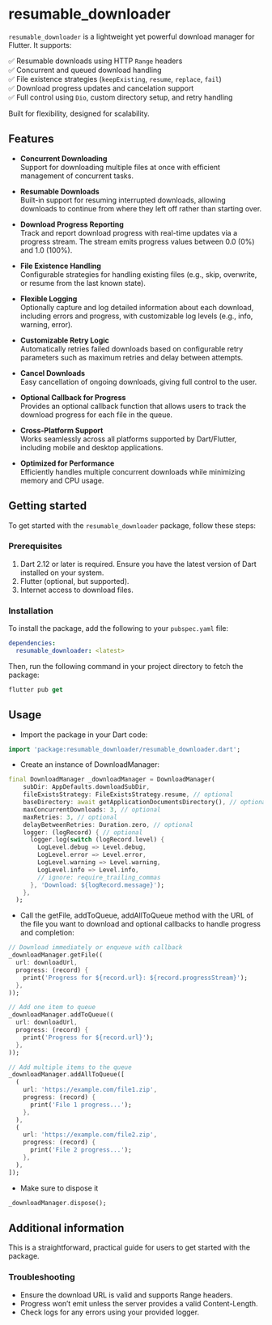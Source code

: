 # resumable_downloader

`resumable_downloader` is a lightweight yet powerful download manager for Flutter. It supports:

✅ Resumable downloads using HTTP `Range` headers  
✅ Concurrent and queued download handling  
✅ File existence strategies (`keepExisting`, `resume`, `replace`, `fail`)  
✅ Download progress updates and cancelation support  
✅ Full control using `Dio`, custom directory setup, and retry handling  

Built for flexibility, designed for scalability.

## Features

- **Concurrent Downloading**  
  Support for downloading multiple files at once with efficient management of concurrent tasks.

- **Resumable Downloads**  
  Built-in support for resuming interrupted downloads, allowing downloads to continue from where they left off rather than starting over.

- **Download Progress Reporting**  
  Track and report download progress with real-time updates via a progress stream. The stream emits progress values between 0.0 (0%) and 1.0 (100%).

- **File Existence Handling**  
  Configurable strategies for handling existing files (e.g., skip, overwrite, or resume from the last known state).

- **Flexible Logging**  
  Optionally capture and log detailed information about each download, including errors and progress, with customizable log levels (e.g., info, warning, error).

- **Customizable Retry Logic**  
  Automatically retries failed downloads based on configurable retry parameters such as maximum retries and delay between attempts.

- **Cancel Downloads**  
  Easy cancellation of ongoing downloads, giving full control to the user.

- **Optional Callback for Progress**  
  Provides an optional callback function that allows users to track the download progress for each file in the queue.

- **Cross-Platform Support**  
  Works seamlessly across all platforms supported by Dart/Flutter, including mobile and desktop applications.

- **Optimized for Performance**  
  Efficiently handles multiple concurrent downloads while minimizing memory and CPU usage.

## Getting started

To get started with the `resumable_downloader` package, follow these steps:

### Prerequisites

1. Dart 2.12 or later is required. Ensure you have the latest version of Dart installed on your system.
2. Flutter (optional, but supported).
3. Internet access to download files.

### Installation

To install the package, add the following to your `pubspec.yaml` file:

```yaml
dependencies:
  resumable_downloader: <latest>
```

Then, run the following command in your project directory to fetch the package:

```dart
flutter pub get
```

## Usage

- Import the package in your Dart code:

```dart
import 'package:resumable_downloader/resumable_downloader.dart';
```

- Create an instance of DownloadManager:

```dart
final DownloadManager _downloadManager = DownloadManager(
    subDir: AppDefaults.downloadSubDir,
    fileExistsStrategy: FileExistsStrategy.resume, // optional
    baseDirectory: await getApplicationDocumentsDirectory(), // optional
    maxConcurrentDownloads: 3, // optional
    maxRetries: 3, // optional
    delayBetweenRetries: Duration.zero, // optional
    logger: (logRecord) { // optional
      logger.log(switch (logRecord.level) {
        LogLevel.debug => Level.debug,
        LogLevel.error => Level.error,
        LogLevel.warning => Level.warning,
        LogLevel.info => Level.info,
        // ignore: require_trailing_commas
      }, 'Download: ${logRecord.message}');
    },
  );
```

- Call the getFile, addToQueue, addAllToQueue method with the URL of the file you want to download and optional callbacks to handle progress and completion:

```dart
// Download immediately or enqueue with callback
_downloadManager.getFile((
  url: downloadUrl,
  progress: (record) {
    print('Progress for ${record.url}: ${record.progressStream}');
  },
));

// Add one item to queue
_downloadManager.addToQueue((
  url: downloadUrl,
  progress: (record) {
    print('Progress for ${record.url}');
  },
));

// Add multiple items to the queue
_downloadManager.addAllToQueue([
  (
    url: 'https://example.com/file1.zip',
    progress: (record) {
      print('File 1 progress...');
    },
  ),
  (
    url: 'https://example.com/file2.zip',
    progress: (record) {
      print('File 2 progress...');
    },
  ),
]);
```

- Make sure to dispose it

```dart
_downloadManager.dispose();
```

## Additional information

This is a straightforward, practical guide for users to get started with the package.

### Troubleshooting

- Ensure the download URL is valid and supports Range headers.
- Progress won’t emit unless the server provides a valid Content-Length.
- Check logs for any errors using your provided logger.
